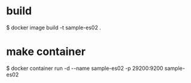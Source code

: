 # build
$ docker image build -t sample-es02 .

# make container
$ docker container run -d --name sample-es02 -p 29200:9200 sample-es02

